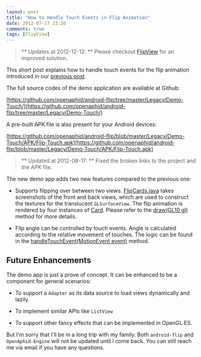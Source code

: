 ```yaml
---
layout: post
title: "How to Handle Touch Events in Flip Animation"
date: 2012-07-27 23:20
comments: true
tags: [FlipView]
---
```


> ** Updates at 2012-12-12: ** Please checkout [FlipView](/blog/categories/flipview/) for an improved solution.

This short post explains how to handle touch events for the flip animation introduced in our [previous post](/blog/2012/05/21/how-to-implement-flipboard-animation-on-android/).

The full source codes of the demo application are available at Github:

[https://github.com/openaphid/android-flip/tree/master/Legacy/Demo-Touch/](https://github.com/openaphid/android-flip/tree/master/Legacy/Demo-Touch/)

A pre-built APK file is also present for your Android devices:

[https://github.com/openaphid/android-flip/blob/master/Legacy/Demo-Touch/APK/Flip-Touch.apk](https://github.com/openaphid/android-flip/blob/master/Legacy/Demo-Touch/APK/Flip-Touch.apk)

> ** Updated at 2012-08-17: ** Fixed the broken links to the project and the APK file.

<!-- more -->

The new demo app adds two new features compared to the previous one:

- Supports flipping over between two views. [FlipCards.java](https://github.com/openaphid/android-flip/blob/master/Demo-Touch/src/com/aphidmobile/flip/FlipCards.java) takes screenshots of the front and back views, which are used to construct the textures for the translucent `GLSurfaceView`. The flip animation is rendered by four instances of [Card](https://github.com/openaphid/android-flip/blob/master/Demo-Touch/src/com/aphidmobile/flip/Card.java). Please refer to the [draw(GL10 gl)](https://github.com/openaphid/android-flip/blob/master/Demo-Touch/src/com/aphidmobile/flip/FlipCards.java) method for more details.

- Flip angle can be controlled by touch events. Angle is calculated according to the relative movement of touches. The logic can be found in the [handleTouchEvent(MotionEvent event)](https://github.com/openaphid/android-flip/blob/master/Demo-Touch/src/com/aphidmobile/flip/FlipCards.java) method.

## Future Enhancements

The demo app is just a prove of concept. It can be enhanced to be a component for general scenarios:

- To support a `Adapter` as its data source to load views dynamically and lazily.

- To implement similar APIs like `ListView`

- To support other fancy effects that can be implemented in OpenGL ES.

But I'm sorry that I'll be in a long trip with my family. Both `android-flip` and `OpenAphid-Engine` will not be updated until I come back. You can still reach me via email if you have any questions. 


